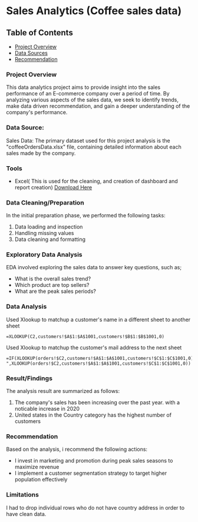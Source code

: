 # Sales Analytics (Coffee sales data)


## Table of Contents

- [Project Overview](#Project-Overview)
- [Data Sources](#Data_Source)
- [Recommendation](#Recommendation)

### Project Overview

This data analytics project aims to provide insight into the sales performance of an E-commerce company over a period of time. By analyzing various aspects of the sales data, we seek to identify trends, make data driven recommendation, and gain a deeper understanding of the company's performance.

### Data Source:

Sales Data: The primary dataset used for this project analysis is the "coffeeOrdersData.xlsx" file, containing detailed information about each sales made by the company.

### Tools
- Excel( This is used for the cleaning, and creation of dashboard and report creation) [Download Here](Https://Microsoft.com/)

### Data Cleaning/Preparation

In the initial preparation phase, we performed the following tasks:
1. Data loading and inspection
2. Handling missing values
3. Data cleaning and formatting


### Exploratory Data Analysis

EDA involved exploring the sales data to answer key questions, such as;

- What is the overall sales trend?
- Which product are top sellers?
- What are the peak sales periods?

### Data Analysis
Used Xlookup to matchup a customer's name in a different sheet to another sheet
``` EXCEL
=XLOOKUP(C2,customers!$A$1:$A$1001,customers!$B$1:$B$1001,0)
```
Used Xlookup to matchup the customer's mail address to the next sheet
``` EXCEL
=IF(XLOOKUP(orders!$C2,customers!$A$1:$A$1001,customers!$C$1:$C$1001,0)=0," ",XLOOKUP(orders!$C2,customers!$A$1:$A$1001,customers!$C$1:$C$1001,0))
```

### Result/Findings

The analysis result are summarized as follows:
1. The company's sales has been increasing over the past year. with a noticable increase in 2020
2. United states in the Country category has the highest number of customers


### Recommendation
Based on the analysis, i recommend the following actions:
- I invest in marketing and promotion during peak sales seasons to maximize revenue
- I implement a customer segmentation strategy to target higher population effectively

### Limitations
I had to drop individual rows who do not have country address in order to have clean data. 
